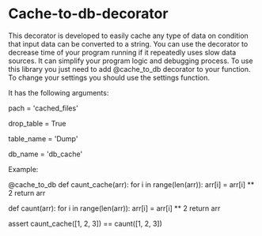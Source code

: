 # Cache-to-db-decorator
This decorator is developed to easily cache any type of data on condition that input data can be converted to a string.
You can use the decorator to decrease time of your program running if it repeatedly uses  slow data sources.
It can simplify your program logic and debugging process.
To use this library you just need to add @cache_to_db decorator to your function.
To change your settings you should use the settings function. 

It has the following arguments: 

pach = 'cached_files'

drop_table = True

table_name = 'Dump'

db_name = 'db_cache'

Example:

@cache_to_db
def caunt_cache(arr):
    for i in range(len(arr)):
        arr[i] = arr[i] ** 2
    return arr

def caunt(arr):
    for i in range(len(arr)):
        arr[i] = arr[i] ** 2
    return arr

assert caunt_cache([1, 2, 3]) == caunt([1, 2, 3])
